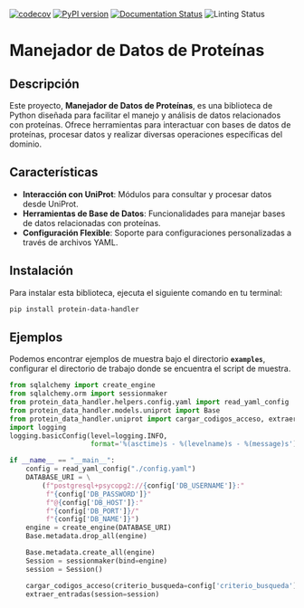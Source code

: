[![codecov](https://codecov.io/gh/frapercan/python-poetry-template/graph/badge.svg?token=hqzrADVeRy)](https://codecov.io/gh/frapercan/protein-data-handler)
[![PyPI version](https://badge.fury.io/py/protein-data-handler.svg)](https://badge.fury.io/py/protein-data-handler)
[![Documentation Status](https://readthedocs.org/projects/protein-data-handler/badge/?version=latest)](https://protein-data-handler.readthedocs.io/es/latest/?badge=latest)
![Linting Status](https://github.com/frapercan/protein-data-handler/actions/workflows/test-lint.yml/badge.svg?branch=main)

# Manejador de Datos de Proteínas

## Descripción
Este proyecto, **Manejador de Datos de Proteínas**, es una biblioteca de Python diseñada para facilitar el manejo y análisis de datos relacionados con proteínas. Ofrece herramientas para interactuar con bases de datos de proteínas, procesar datos y realizar diversas operaciones específicas del dominio.

## Características
- **Interacción con UniProt**: Módulos para consultar y procesar datos desde UniProt.
- **Herramientas de Base de Datos**: Funcionalidades para manejar bases de datos relacionadas con proteínas.
- **Configuración Flexible**: Soporte para configuraciones personalizadas a través de archivos YAML.

## Instalación
Para instalar esta biblioteca, ejecuta el siguiente comando en tu terminal:
```bash
pip install protein-data-handler
```

## Ejemplos
Podemos encontrar ejemplos de muestra bajo el directorio **`examples`**, configurar el directorio de trabajo donde se encuentra el script de muestra.

```python
from sqlalchemy import create_engine
from sqlalchemy.orm import sessionmaker
from protein_data_handler.helpers.config.yaml import read_yaml_config
from protein_data_handler.models.uniprot import Base
from protein_data_handler.uniprot import cargar_codigos_acceso, extraer_entradas
import logging
logging.basicConfig(level=logging.INFO,
                    format='%(asctime)s - %(levelname)s - %(message)s')

if __name__ == "__main__":
    config = read_yaml_config("./config.yaml")
    DATABASE_URI = \
        (f"postgresql+psycopg2://{config['DB_USERNAME']}:"
         f"{config['DB_PASSWORD']}"
         f"@{config['DB_HOST']}:"
         f"{config['DB_PORT']}/"
         f"{config['DB_NAME']}")
    engine = create_engine(DATABASE_URI)
    Base.metadata.drop_all(engine)

    Base.metadata.create_all(engine)
    Session = sessionmaker(bind=engine)
    session = Session()

    cargar_codigos_acceso(criterio_busqueda=config['criterio_busqueda'],limite=config['limit'], session=session)
    extraer_entradas(session=session)
```

